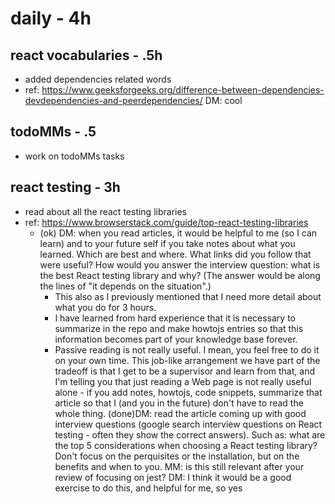 # daily - 4h

## react vocabularies - .5h

- added dependencies related words
- ref: https://www.geeksforgeeks.org/difference-between-dependencies-devdependencies-and-peerdependencies/ DM: cool

## todoMMs - .5

- work on todoMMs tasks

## react testing - 3h

- read about all the react testing libraries
- ref: https://www.browserstack.com/guide/top-react-testing-libraries
  - (ok) DM: when you read articles, it would be helpful to me (so I can learn) and to your future self if you take notes about what you learned. Which are best and where. What links did you follow that were useful? How would you answer the interview question: what is the best React testing library and why? (The answer would be along the lines of "it depends on the situation".)
    - This also as I previously mentioned that I need more detail about what you do for 3 hours.
    - I have learned from hard experience that it is necessary to summarize in the repo and make howtojs entries so that this information becomes part of your knowledge base forever.
    - Passive reading is not really useful. I mean, you feel free to do it on your own time. This job-like arrangement we have part of the tradeoff is that I get to be a supervisor and learn from that, and I'm telling you that just reading a Web page is not really useful alone - if you add notes, howtojs, code snippets, summarize that article so that I (and you in the future) don't have to read the whole thing.
(done)DM: read the article coming up with good interview questions (google search interview questions on React testing - often they show the correct answers). Such as: what are the top 5 considerations when choosing a React testing library? Don't focus on the perquisites or the installation, but on the benefits and when to you. MM: is this still relevant after your review of focusing on jest? DM: I think it would be a good exercise to do this, and helpful for me, so yes
